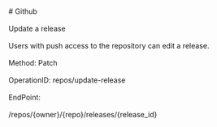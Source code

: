 <br>#     Github</br>
<br>Update a release</br>
<br>Users with push access to the repository can edit a release.</br>
<br>Method: Patch</br>
<br>OperationID: repos/update-release</br>
<br>EndPoint:</br>
<br>/repos/{owner}/{repo}/releases/{release_id}</br>
